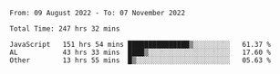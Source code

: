 
<!--START_SECTION:waka-->

```text
From: 09 August 2022 - To: 07 November 2022

Total Time: 247 hrs 32 mins

JavaScript   151 hrs 54 mins ███████████████▒░░░░░░░░░   61.37 %
AL           43 hrs 33 mins  ████▒░░░░░░░░░░░░░░░░░░░░   17.60 %
Other        13 hrs 55 mins  █▒░░░░░░░░░░░░░░░░░░░░░░░   05.63 %
```

<!--END_SECTION:waka-->











